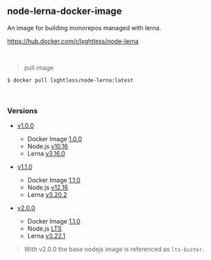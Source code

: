 ## node-lerna-docker-image

An image for building monorepos managed with lerna.

https://hub.docker.com/r/lxghtless/node-lerna

<br/>

> pull image

```shell
$ docker pull lxghtless/node-lerna:latest
```

<br/>

### Versions

- [v1.0.0](https://github.com/lxghtless/node-lerna-docker-image/releases/tag/v1.0.0)

  - Docker Image [1.0.0](https://hub.docker.com/repository/docker/lxghtless/node-lerna)
  - Node.js [v10.16](https://nodejs.org/dist/latest-v10.x/)
  - Lerna [v3.16.0](https://www.npmjs.com/package/lerna/v/3.16.0)

- [v1.1.0](https://github.com/lxghtless/node-lerna-docker-image/releases/tag/v1.1.0)

  - Docker Image [1.1.0](https://hub.docker.com/repository/docker/lxghtless/node-lerna)
  - Node.js [v12.16](https://nodejs.org/dist/latest-v12.x/)
  - Lerna [v3.20.2](https://www.npmjs.com/package/lerna/v/3.20.2)

- [v2.0.0](https://github.com/lxghtless/node-lerna-docker-image/releases/tag/v2.0.0)

  - Docker Image [1.1.0](https://hub.docker.com/repository/docker/lxghtless/node-lerna)
  - Node.js [LTS](https://nodejs.org/en/)
  - Lerna [v3.22.1](https://www.npmjs.com/package/lerna/v/3.22.1)

> With v2.0.0 the base nodejs image is referenced as `lts-buster`.
